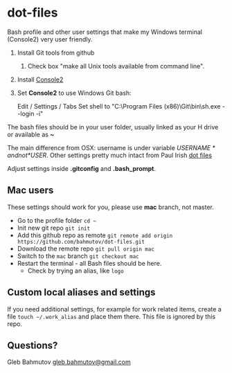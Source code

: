 # dot-files

Bash profile and other user settings that make
my Windows terminal (Console2) very user friendly.

1. Install Git tools from github
    1. Check box "make all Unix tools available from command line".
2. Install [Console2](http://sourceforge.net/projects/console/files/)
3. Set **Console2** to use Windows Git bash:

    Edit / Settings / Tabs
    Set shell to "C:\Program Files (x86)\Git\bin\sh.exe --login -i"

The bash files should be in your user folder, usually linked as your H drive or available as **~**

The main difference from OSX: username is under variable *$USERNAME* and not *$USER*. Other settings pretty much intact from Paul Irish [dot files](https://github.com/paulirish/dotfiles)

Adjust settings inside **.gitconfig** and **.bash_prompt**.

## Mac users

These settings should work for you, please use **mac** branch, not master.

* Go to the profile folder `cd ~`
* Init new git repo `git init`
* Add this github repo as remote `git remote add origin https://github.com/bahmutov/dot-files.git`
* Download the remote repo `git pull origin mac`
* Switch to the `mac` branch `git checkout mac`
* Restart the terminal - all Bash files should be here.
    * Check by trying an alias, like `logo`

## Custom local aliases and settings

If you need additional settings, for example for work related items,
create a file `touch ~/.work_alias` and place them there. This file is
ignored by this repo.

## Questions?

Gleb Bahmutov <gleb.bahmutov@gmail.com>
